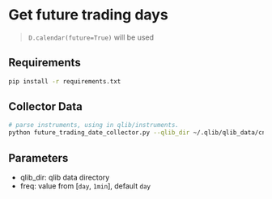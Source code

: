 # Get future trading days

> `D.calendar(future=True)` will be used

## Requirements

```bash
pip install -r requirements.txt
```

## Collector Data

```bash
# parse instruments, using in qlib/instruments.
python future_trading_date_collector.py --qlib_dir ~/.qlib/qlib_data/cn_data --freq day
```

## Parameters

- qlib_dir: qlib data directory
- freq: value from [`day`, `1min`], default `day`




